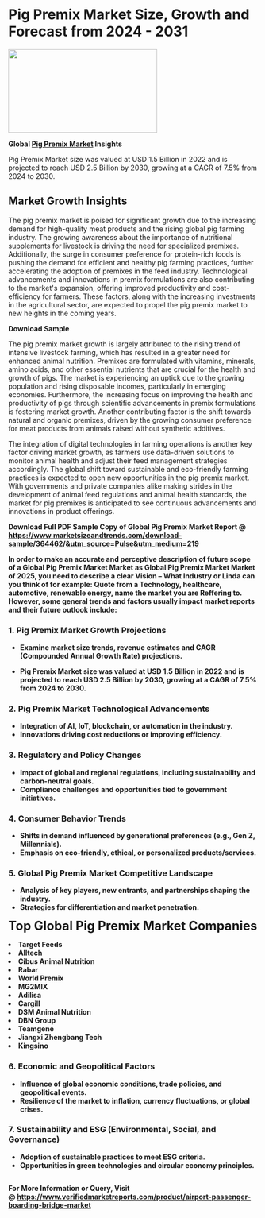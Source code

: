 <H1>Pig Premix Market Size, Growth and Forecast from 2024 - 2031</H1><img class="aligncenter size-medium wp-image-584254" src="https://thirdeyenews.in/wp-content/uploads/2024/09/Global-Market-Research-300x168.jpeg" alt="" width="300" height="168" /><p><strong>Global&nbsp;<a href="https://www.marketsizeandtrends.com/download-sample/364462/&amp;utm_source=Pulse&amp;utm_medium=219">Pig Premix Market</a> Insights</strong></p><p>Pig Premix Market size was valued at USD 1.5 Billion in 2022 and is projected to reach USD 2.5 Billion by 2030, growing at a CAGR of 7.5% from 2024 to 2030.</p><p><h2>Market Growth Insights</h2> <p>The pig premix market is poised for significant growth due to the increasing demand for high-quality meat products and the rising global pig farming industry. The growing awareness about the importance of nutritional supplements for livestock is driving the need for specialized premixes. Additionally, the surge in consumer preference for protein-rich foods is pushing the demand for efficient and healthy pig farming practices, further accelerating the adoption of premixes in the feed industry. Technological advancements and innovations in premix formulations are also contributing to the market's expansion, offering improved productivity and cost-efficiency for farmers. These factors, along with the increasing investments in the agricultural sector, are expected to propel the pig premix market to new heights in the coming years.</p> <p><strong>Download Sample</strong></p> <p>The pig premix market growth is largely attributed to the rising trend of intensive livestock farming, which has resulted in a greater need for enhanced animal nutrition. Premixes are formulated with vitamins, minerals, amino acids, and other essential nutrients that are crucial for the health and growth of pigs. The market is experiencing an uptick due to the growing population and rising disposable incomes, particularly in emerging economies. Furthermore, the increasing focus on improving the health and productivity of pigs through scientific advancements in premix formulations is fostering market growth. Another contributing factor is the shift towards natural and organic premixes, driven by the growing consumer preference for meat products from animals raised without synthetic additives. <p>The integration of digital technologies in farming operations is another key factor driving market growth, as farmers use data-driven solutions to monitor animal health and adjust their feed management strategies accordingly. The global shift toward sustainable and eco-friendly farming practices is expected to open new opportunities in the pig premix market. With governments and private companies alike making strides in the development of animal feed regulations and animal health standards, the market for pig premixes is anticipated to see continuous advancements and innovations in product offerings.</p> <p><strong></p><p><span class=""><strong>Download Full PDF Sample Copy of Global Pig Premix Market Report</strong> @ <a href="https://www.marketsizeandtrends.com/download-sample/364462/&amp;utm_source=Pulse&amp;utm_medium=219" target="_blank">https://www.marketsizeandtrends.com/download-sample/364462/&amp;utm_source=Pulse&amp;utm_medium=219</a></span></p><p>In order to make an accurate and perceptive description of future scope of a Global&nbsp;Pig Premix Market Market as Global&nbsp;Pig Premix Market Market of 2025, you need to describe a clear Vision &ndash; What Industry or Linda can you think of for example: Quote from a Technology, healthcare, automotive, renewable energy, name the market you are Reffering to. However, some general trends and factors usually impact market reports and their future outlook include:</p><h3>1.&nbsp;<strong>Pig Premix Market Growth Projections</strong></h3><ul><li>Examine market size trends, revenue estimates and CAGR (Compounded Annual Growth Rate) projections.</li><li><p>Pig Premix Market size was valued at USD 1.5 Billion in 2022 and is projected to reach USD 2.5 Billion by 2030, growing at a CAGR of 7.5% from 2024 to 2030.</p></li></ul><h3>2.&nbsp;<strong>Pig Premix Market Technological Advancements</strong></h3><ul><li>Integration of AI, IoT, blockchain, or automation in the industry.</li><li>Innovations driving cost reductions or improving efficiency.</li></ul><h3>3.&nbsp;<strong>Regulatory and Policy Changes</strong></h3><ul><li>Impact of global and regional regulations, including sustainability and carbon-neutral goals.</li><li>Compliance challenges and opportunities tied to government initiatives.</li></ul><h3>4.&nbsp;<strong>Consumer Behavior Trends</strong></h3><ul><li>Shifts in demand influenced by generational preferences (e.g., Gen Z, Millennials).</li><li>Emphasis on eco-friendly, ethical, or personalized products/services.</li></ul><h3>5.&nbsp;<strong>Global Pig Premix Market Competitive Landscape</strong></h3><ul><li>Analysis of key players, new entrants, and partnerships shaping the industry.</li><li>Strategies for differentiation and market penetration.</li></ul><p data-pm-slice="1 1 []"><span style="color: inherit; font-family: inherit; font-size: 25px;">Top Global Pig Premix Market Companies</span></p><div class="" data-test-id=""><p><li>Target Feeds</li><li> Alltech</li><li> Cibus Animal Nutrition</li><li> Rabar</li><li> World Premix</li><li> MG2MIX</li><li> Adilisa</li><li> Cargill</li><li> DSM Animal Nutrition</li><li> DBN Group</li><li> Teamgene</li><li> Jiangxi Zhengbang Tech</li><li> Kingsino</li></p></div><h3>6.&nbsp;<strong>Economic and Geopolitical Factors</strong></h3><ul><li>Influence of global economic conditions, trade policies, and geopolitical events.</li><li>Resilience of the market to inflation, currency fluctuations, or global crises.</li></ul><h3>7.&nbsp;<strong>Sustainability and ESG (Environmental, Social, and Governance)</strong></h3><ul><li>Adoption of sustainable practices to meet ESG criteria.</li><li>Opportunities in green technologies and circular economy principles.</li></ul><h2><strong style="font-size: 14px;">For More Information or Query, Visit @&nbsp;</strong><a style="background-color: #ffffff; font-size: 14px;" href="https://www.marketsizeandtrends.com/report/pig-premix-market/" target="_blank">https://www.verifiedmarketreports.com/product/airport-passenger-boarding-bridge-market</a></h2>
